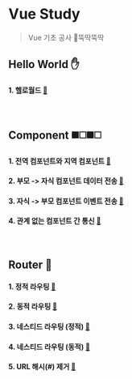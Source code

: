 # Vue Study 

>  Vue 기초 공사  🔨뚝딱뚝딱

## Hello World ✋

#### 1. 헬로월드 [📄](./docs/hello%20world/helloworld.md)

&nbsp;

## Component ◼️◻️◼️◻️

#### 1. 전역 컴포넌트와 지역 컴포넌트 [📄](./docs/component/전역%20컴포넌트와%20지역%20컴포넌트.md)

#### 2. 부모 -> 자식 컴포넌트 데이터 전송 [📄](./docs/component/부모-자식%20컴포넌트%20데이터%20전송.md)

#### 3. 자식 -> 부모 컴포넌트 이벤트 전송 [📄](./docs/component/자식-부모%20컴포넌트%20이벤트%20전송.md)

#### 4. 관계 없는 컴포넌트 간 통신 [📄](./docs/component/관계%20없는%20컴포넌트%20간%20통신.md)

&nbsp;

## Router 🔀

#### 1. 정적 라우팅 [📄](./docs/router/정적%20라우팅.md)

#### 2. 동적 라우팅 [📄](./docs/router/동적%20라우팅.md)

#### 3. 네스티드 라우팅 (정적) [📄](./docs/router/네스티드%20라우팅%20(정적).md)

#### 4. 네스티드 라우팅 (동적) [📄](./docs/router/네스티드%20라우팅%20(동적).md)

#### 5. URL 해시(#) 제거 [📄](./docs/router/URL%20해시%20제거.md)

&nbsp;




